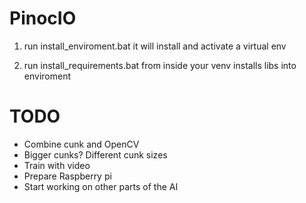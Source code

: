 # PinocIO

1. run install_enviroment.bat
it will install and activate a virtual env

2. run install_requirements.bat from inside your venv
installs libs into enviroment

# TODO

- Combine cunk and OpenCV
- Bigger cunks? Different cunk sizes
- Train with video
- Prepare Raspberry pi
- Start working on other parts of the AI

